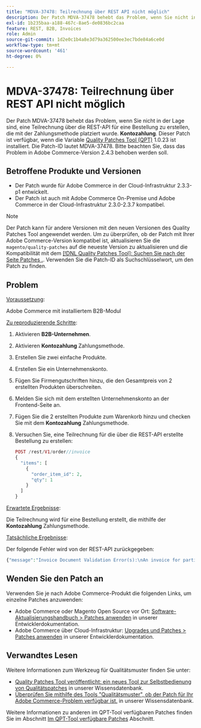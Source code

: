 ```yaml
---
title: "MDVA-37478: Teilrechnung über REST API nicht möglich"
description: Der Patch MDVA-37478 behebt das Problem, wenn Sie nicht in der Lage sind, eine Teilrechnung über die REST-API für eine Bestellung zu erstellen, die mit der Zahlungsmethode **Zahlung auf Konto** aufgegeben wurde. Dieser Patch ist verfügbar, wenn das [Quality Patches Tool (QPT)](https://devdocs.magento.com/guides/v2.4/comp-mgr/patching.html#mqp) 1.0.23 installiert ist. Die Patch-ID lautet MDVA-37478. Bitte beachten Sie, dass das Problem in Adobe Commerce-Version 2.4.3 behoben werden soll.
exl-id: 1b235baa-a188-467c-8ae5-de0836bc2caa
feature: REST, B2B, Invoices
role: Admin
source-git-commit: 1d2e0c1b4a8e3d79a362500ee3ec7bde84a6ce0d
workflow-type: tm+mt
source-wordcount: '461'
ht-degree: 0%

---
```


# MDVA-37478: Teilrechnung über REST API nicht möglich

Der Patch MDVA-37478 behebt das Problem, wenn Sie nicht in der Lage sind, eine Teilrechnung über die REST-API für eine Bestellung zu erstellen, die mit der Zahlungsmethode platziert wurde. **Kontozahlung**. Dieser Patch ist verfügbar, wenn die Variable [Quality Patches Tool (QPT)](https://devdocs.magento.com/guides/v2.4/comp-mgr/patching.html#mqp) 1.0.23 ist installiert. Die Patch-ID lautet MDVA-37478. Bitte beachten Sie, dass das Problem in Adobe Commerce-Version 2.4.3 behoben werden soll.

## Betroffene Produkte und Versionen

* Der Patch wurde für Adobe Commerce in der Cloud-Infrastruktur 2.3.3-p1 entwickelt.
* Der Patch ist auch mit Adobe Commerce On-Premise und Adobe Commerce in der Cloud-Infrastruktur 2.3.0-2.3.7 kompatibel.

>[!NOTE]
>
>Der Patch kann für andere Versionen mit den neuen Versionen des Quality Patches Tool angewendet werden. Um zu überprüfen, ob der Patch mit Ihrer Adobe Commerce-Version kompatibel ist, aktualisieren Sie die `magento/quality-patches` auf die neueste Version zu aktualisieren und die Kompatibilität mit dem [[!DNL Quality Patches Tool]: Suchen Sie nach der Seite Patches .](https://devdocs.magento.com/quality-patches/tool.html#patch-grid). Verwenden Sie die Patch-ID als Suchschlüsselwort, um den Patch zu finden.

## Problem

<u>Voraussetzung</u>:

Adobe Commerce mit installiertem B2B-Modul

<u>Zu reproduzierende Schritte</u>:

1. Aktivieren **B2B-Unternehmen**.
1. Aktivieren **Kontozahlung** Zahlungsmethode.
1. Erstellen Sie zwei einfache Produkte.
1. Erstellen Sie ein Unternehmenskonto.
1. Fügen Sie Firmengutschriften hinzu, die den Gesamtpreis von 2 erstellten Produkten überschreiten.
1. Melden Sie sich mit dem erstellten Unternehmenskonto an der Frontend-Seite an.
1. Fügen Sie die 2 erstellten Produkte zum Warenkorb hinzu und checken Sie mit dem **Kontozahlung** Zahlungsmethode.
1. Versuchen Sie, eine Teilrechnung für die über die REST-API erstellte Bestellung zu erstellen:

   ```php
   POST /rest/V1/order//invoice
   {
     "items": [
       {
         "order_item_id": 2,
         "qty": 1
       }
     ]
   }
   ```

<u>Erwartete Ergebnisse</u>:

Die Teilrechnung wird für eine Bestellung erstellt, die mithilfe der **Kontozahlung** Zahlungsmethode.

<u>Tatsächliche Ergebnisse</u>:

Der folgende Fehler wird von der REST-API zurückgegeben:

```php
{"message":"Invoice Document Validation Error(s):\nAn invoice for partial quantities cannot be issued for this order. To continue, change the specified quantity to the full quantity."}
```

## Wenden Sie den Patch an

Verwenden Sie je nach Adobe Commerce-Produkt die folgenden Links, um einzelne Patches anzuwenden:

* Adobe Commerce oder Magento Open Source vor Ort: [Software-Aktualisierungshandbuch > Patches anwenden](https://devdocs.magento.com/guides/v2.4/comp-mgr/patching/mqp.html) in unserer Entwicklerdokumentation.
* Adobe Commerce über Cloud-Infrastruktur: [Upgrades und Patches > Patches anwenden](https://devdocs.magento.com/cloud/project/project-patch.html) in unserer Entwicklerdokumentation.

## Verwandtes Lesen

Weitere Informationen zum Werkzeug für Qualitätsmuster finden Sie unter:

* [Quality Patches Tool veröffentlicht: ein neues Tool zur Selbstbedienung von Qualitätspatches](/help/announcements/adobe-commerce-announcements/magento-quality-patches-released-new-tool-to-self-serve-quality-patches.md) in unserer Wissensdatenbank.
* [Überprüfen Sie mithilfe des Tools &quot;Qualitätsmuster&quot;, ob der Patch für Ihr Adobe Commerce-Problem verfügbar ist.](/help/support-tools/patches-available-in-qpt-tool/check-patch-for-magento-issue-with-magento-quality-patches.md) in unserer Wissensdatenbank.

Weitere Informationen zu anderen im QPT-Tool verfügbaren Patches finden Sie im Abschnitt [Im QPT-Tool verfügbare Patches](https://support.magento.com/hc/en-us/sections/360010506631-Patches-available-in-QPT-tool-) Abschnitt.
